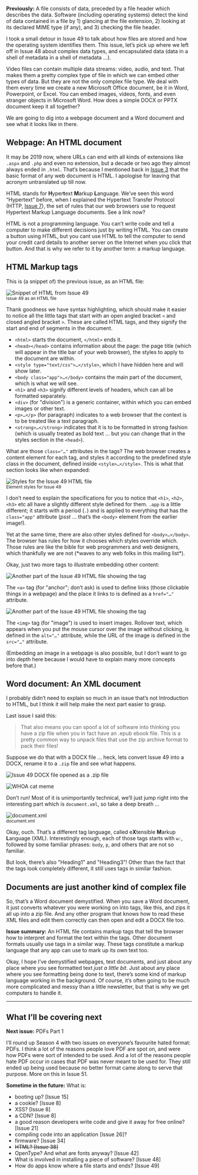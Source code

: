 **Previously:** A file consists of data, preceded by a file header which describes the data. Software (including operating systems) detect the kind of data contained in a file by 1) glancing at the file extension, 2) looking at its declared MIME type (if any), and 3) checking the file header.

I took a small detour in Issue 49 to talk about how files are stored and how the operating system identifies them. This issue, let’s pick up where we left off in Issue 48 about complex data types, and encapsulated data (data in a shell of metadata in a shell of metadata …).

Video files can contain multiple data streams: video, audio, and text. That makes them a pretty complex type of file in which we can embed other types of data. But they are not the only complex file type. We deal with them every time we create a new Microsoft Office document, be it in Word, Powerpoint, or Excel. You can embed images, videos, fonts, and even stranger objects in Microsoft Word. How does a simple DOCX or PPTX document keep it all together?

We are going to dig into a webpage document and a Word document and see what it looks like in there.

## Webpage: An HTML document

It may be 2019 now, where URLs can end with all kinds of extensions like `.aspx` and `.php` and even no extension, but a decade or two ago they almost always ended in `.html`. That’s because I mentioned back in [Issue 3](https://buttondown.email/laymansguide/archive/lmg-issue-3-what-is-all-this-clutter/) that the basic format of any web document is HTML. I apologise for leaving that acronym untranslated up till now.

HTML stands for **H**yper**t**ext **M**arkup **L**anguage. We’ve seen this word “Hypertext” before, when I explained the Hypertext Transfer Protocol (HTTP, [Issue 7](https://buttondown.email/laymansguide/archive/lmg-issue-7-what-is-http/)), the set of rules that our web browsers use to request Hypertext Markup Language documents. See a link now?

HTML is not a programming language. You can’t write code and tell a computer to make different decisions just by writing HTML. You can create a button using HTML, but you cant use HTML to tell the computer to send your credit card details to another server on the Internet when you click that button. And that is why we refer to it by another term: a markup language.

## HTML Markup tags

This is (a snippet of) the previous issue, as an HTML file:

![Snippet of HTML from Issue 49](https://github.com/ngjunsiang/laymansguide/blob/release/season4/issue050/issue050_01.png?raw=true)<br />
<small>Issue 49 as an HTML file</small>

Thank goodness we have syntax highlighting, which should make it easier to notice all the little tags that start with an open angled bracket `<` and closed angled bracket `>`. These are called HTML tags, and they signify the start and end of segments in the document.

- `<html>` starts the document, `</html>` ends it.
- `<head></head>` contains information about the page: the page title (which will appear in the title bar of your web browser), the styles to apply to the document are within.
- `<style type="text/css">…</style>`, which I have hidden here and will show later.
- `<body class="app">…</body>` contains the main part of the document, which is what we will see.
- `<h1>` and `<h3>` signify different levels of headers, which can all be formatted separately.
- `<div>` (for "division") is a generic container, within which you can embed images or other text.
- `<p>…</p>` (for paragraph) indicates to a web browser that the context is to be treated like a text paragraph.
- `<strong>…</strong>` indicates that it is to be formatted in strong fashion (which is usually treated as bold text … but you can change that in the styles section in the `<head>`).

What are those `class="…"` attributes in the tags? The web browser creates a content element for each tag, and styles it according to the predefined style class in the document, defined inside `<style>…</style>`. This is what that section looks like when expanded:

![Styles for the Issue 49 HTML file](https://github.com/ngjunsiang/laymansguide/blob/release/season4/issue050/issue050_02.png?raw=true)<br />
<small>Element styles for Issue 49</small>

I don’t need to explain the specifications for you to notice that `<h1>`, `<h2>`, `<h3>` etc all have a slightly different style defined for them. `.app` is a little different; it starts with a period (`.`) and is applied to everything that has the `class="app"` attribute (*psst* … that’s the `<body>` element from the earlier image!).

Yet at the same time, there are also other styles defined for `<body>…</body>`. The browser has rules for how it chooses which styles override which. Those rules are like the bible for web programmers and web designers, which thankfully we are not (\*waves to any web folks in this mailing list\*).

Okay, just two more tags to illustrate embedding other content:

![Another part of the Issue 49 HTML file showing the <a> tag](https://github.com/ngjunsiang/laymansguide/blob/release/season4/issue050/issue050_03.png?raw=true)

The `<a>` tag (for "anchor"; don’t ask) is used to define links (those clickable things in a webpage) and the place it links to is defined as a `href="…"` attribute.

![Another part of the Issue 49 HTML file showing the <img> tag](https://github.com/ngjunsiang/laymansguide/blob/release/season4/issue050/issue050_04.png?raw=true)

The `<img>` tag (for "image") is used to insert images. Rollover text, which appears when you put the mouse cursor over the image without clicking, is defined in the `alt="…"` attribute, while the URL of the image is defined in the `src="…"` attribute.

(Embedding an image in a webpage is also possible, but I don’t want to go into depth here because I would have to explain many more concepts before that.)

## Word document: An XML document

I probably didn’t need to explain so much in an issue that’s not Introduction to HTML, but I think it will help make the next part easier to grasp.

Last issue I said this:

> That also means you can spoof a lot of software into thinking you have a zip file when you in fact have an .epub ebook file. This is a pretty common way to unpack files that use the zip archive format to pack their files!

Suppose we do that with a DOCX file … heck, lets convert Issue 49 into a DOCX, rename it to a `.zip` file and see what happens.

![Issue 49 DOCX file opened as a .zip file](https://github.com/ngjunsiang/laymansguide/blob/release/season4/issue050/issue050_05.png?raw=true)

![WHOA cat meme](https://i.imgflip.com/2i7zhl.jpg)

Don’t run! Most of it is unimportantly technical, we’ll just jump right into the interesting part which is `document.xml`, so take a deep breath …

![document.xml](https://github.com/ngjunsiang/laymansguide/blob/release/season4/issue050/issue050_06.png?raw=true)<br />
<small>document.xml</small>

Okay, ouch. That’s a different tag language, called e**X**tensible **M**arkup **L**anguage (XML). Interestingly enough, each of those tags starts with `w:`, followed by some familiar phrases: `body`, `p`, and others that are not so familiar.

But look, there’s also "Heading1" and "Heading3"! Other than the fact that the tags look completely different, it still uses tags in similar fashion.

## Documents are just another kind of complex file

So, that’s a Word document demystified. When you save a Word document, it just converts whatever you were working on into tags, like this, and zips it all up into a zip file. And any other program that knows how to read these XML files and edit them correctly can then open and edit a DOCX file too.

**Issue summary:** An HTML file contains markup tags that tell the browser how to interpret and format the text within the tags. Other document formats usually use tags in a similar way. These tags constitute a markup language that any app can use to mark up its own text too.

Okay, I hope I’ve demystified webpages, text documents, and just about any place where you see formatted text *just a little bit*. Just about any place where you see formatting being done to text, there’s some kind of markup language working in the background. Of course, it’s often going to be much more complicated and messy than a little newsletter, but that is why we get computers to handle it.

-----

## What I’ll be covering next

**Next issue:** PDFs Part 1

I’ll round up Season 4 with two issues on everyone’s favourite hated format: PDFs. I think a lot of the reasons people love PDF are spot on, and were how PDFs were sort of intended to be used. And a lot of the reasons people hate PDF occur in cases that PDF was never meant to be used for. They still ended up being used because no better format came along to serve that purpose. More on this in Issue 51.

**Sometime in the future:** What is:

- booting up? [Issue 15]
- a cookie? [Issue 8]
- XSS? [Issue 8]
- a CDN? [Issue 8]
- a good reason developers write code and give it away for free online? [Issue 21]
- compiling code into an application [Issue 26]?
- firmware? [Issue 34]
- ~~HTML? [Issue 38]~~
- OpenType? And what are fonts anyway? [Issue 42]
- What is involved in installing a piece of software? [Issue 48]
- How do apps know where a file starts and ends? [Issue 49]
